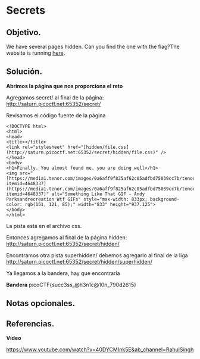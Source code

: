 # Secrets

## Objetivo.

We have several pages hidden. Can you find the one with the flag?The website is running [here](http://saturn.picoctf.net:65352/).

## Solución.

**Abrimos la página que nos proporciona el reto**

Agregamos secret/ al final de la página: http://saturn.picoctf.net:65352/secret/

Revisamos el código fuente de la página

```
<!DOCTYPE html>
<html>
<head>
<title></title>
<link rel="stylesheet" href="[hidden/file.css](http://saturn.picoctf.net:65352/secret/hidden/file.css)" />
</head>
<body>
<h1>Finally. You almost found me. you are doing well</h1>
<img src="[https://media1.tenor.com/images/0a6aff9f825af62c05adfbd75039cc7b/tenor.gif?itemid=4648337](https://media1.tenor.com/images/0a6aff9f825af62c05adfbd75039cc7b/tenor.gif?itemid=4648337)" alt="Something Like That GIF - Andy Parksandrecreation Wtf GIFs" style="max-width: 833px; background-color: rgb(151, 121, 85);" width="833" height="937.125">
</body>
</html>
```

La pista está en el archivo css.

Entonces agregamos al final de la página hidden: http://saturn.picoctf.net:65352/secret/hidden/

Encontramos otra pista superhidden/ debemos agregarlo al final de la liga http://saturn.picoctf.net:65352/secret/hidden/superhidden/

Ya llegamos a la bandera, hay que encontrarla 

**Bandera** picoCTF{succ3ss_@h3n1c@10n_790d2615}

## Notas opcionales.

## Referencias.

**Vídeo**

https://www.youtube.com/watch?v=40DYCMInk5E&ab_channel=RahulSingh